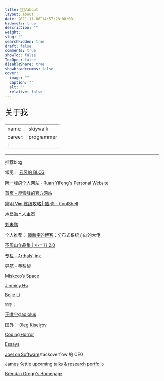 ```yaml
---
title: 🙋🏻‍♂️about
layout: about
date: 2021-11-06T14:57:28+08:00
hidemeta: true
description: ""
weight: 
slug: ""
searchHidden: true
draft: false
comments: true
showToc: false
TocOpen: false
disableShare: true
showbreadcrumbs: false
cover:
  image: ""
  caption: ""
  alt: ""
  relative: false
---
```




<p style="font-size: 25px;">关于我</p>

|           |                    |
| --------- | ------------------ |
| name:     | skiywalk              |
| career:     | programmer             |
| :     |  |


---
推荐blog

常见：
[云风的 BLOG](https://blog.codingnow.com/)

[阮一峰的个人网站 - Ruan YiFeng's Personal Website](http://www.ruanyifeng.com/)

[首页 - 廖雪峰的官方网站](https://www.liaoxuefeng.com/)

[简明 Vim 练级攻略 | 酷 壳 - CoolShell](https://coolshell.cn/articles/5426.html)

[卢昌海个人主页](https://www.changhai.org/index.php)

[刘未鹏](http://mindhacks.cn/)


个人推荐：
[谭新宇的博客](https://tanxinyu.work/)：分布式系统方向的大佬

[不周山作品集 | 小土刀 2.0](https://wdxtub.com/work/)

[专栏 - Arthals' ink](https://arthals.ink/notes/topics)

[导航 - 琴梨梨](https://qinlili.bid/navigate)

[Miskcoo’s Space](https://blog.miskcoo.com/)

[Jinming Hu](https://conanhujinming.github.io/#about)

[Bojie Li](https://01.me/)

	知乎：

[王唯宇gladiolus](https://www.zhihu.com/people/wang-wei-yu-99-2)













国外：
[Oleg Kiselyov](https://www.okmij.org/ftp/)

[Coding Horror](https://blog.codinghorror.com/)

[Essays](http://paulgraham.com/articles.html)

[Joel on Software](https://www.joelonsoftware.com/)stackoverflow 的 CEO

[James Kettle upcoming talks & research portfolio](https://jameskettle.com/)

[Brendan Gregg's Homepage](https://www.brendangregg.com/)



